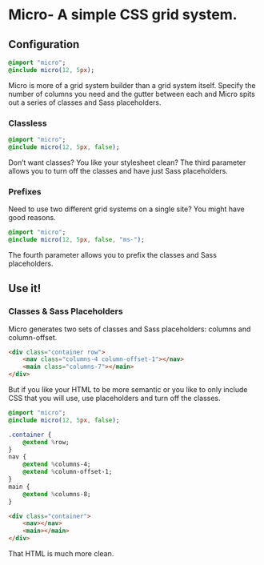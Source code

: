 # Micro- A simple CSS grid system.

## Configuration

```sass
@import "micro";
@include micro(12, 5px);
```

Micro is more of a grid system builder than a grid system itself. Specify the number of columns you need and the gutter between each and Micro spits out a series of classes and Sass placeholders.

### Classless

```sass
@import "micro";
@include micro(12, 5px, false);
```

Don’t want classes? You like your stylesheet clean? The third parameter allows you to turn off the classes and have just Sass placeholders.

### Prefixes

Need to use two different grid systems on a single site? You might have good reasons.

```sass
@import "micro";
@include micro(12, 5px, false, "ms-");
```

The fourth parameter allows you to prefix the classes and Sass placeholders.

## Use it!

### Classes & Sass Placeholders

Micro generates two sets of classes and Sass placeholders: columns and column-offset.

```html
<div class="container row">
	<nav class="columns-4 column-offset-1"></nav>
	<main class="columns-7"></main>
</div>
```

But if you like your HTML to be more semantic or you like to only include CSS that you will use, use placeholders and turn off the classes.

```sass
@import "micro";
@include micro(12, 5px, false);

.container {
	@extend %row;
}
nav {
	@extend %columns-4;
	@extend %column-offset-1;
}
main {
	@extend %columns-8;
}
```

```html
<div class="container">
	<nav></nav>
	<main></main>
</div>
```

That HTML is much more clean.